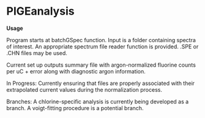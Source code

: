 # PIGEanalysis

**Usage**

Program starts at batchGSpec function. Input is a folder containing spectra of interest. 
An appropriate spectrum file reader function is provided. .SPE or .CHN files may be used.

Current set up outputs summary file with argon-normalized fluorine counts per uC + error along with diagnostic argon information.

In Progress: Currently ensuring that files are properly associated with their extrapolated current values during the normalization process.

Branches: A chlorine-specific analysis is currently being developed as a branch. A voigt-fitting procedure is a potential branch.
